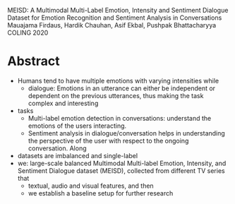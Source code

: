 MEISD: A Multimodal Multi-Label Emotion, Intensity and Sentiment Dialogue
  Dataset for Emotion Recognition and Sentiment Analysis in Conversations
Mauajama Firdaus, Hardik Chauhan, Asif Ekbal, Pushpak Bhattacharyya
COLING 2020

# Abstract

* Humans tend to have multiple emotions with varying intensities while
  * dialogue: Emotions in an utterance can either be independent or dependent
    on the previous utterances, thus making the task complex and interesting
* tasks
  * Multi-label emotion detection in conversations: understand the emotions of
    the users interacting.
  * Sentiment analysis in dialogue/conversation helps in understanding the
    perspective of the user with respect to the ongoing conversation. Along
* datasets are imbalanced and single-label
* we: large-scale balanced Multimodal Multi-label Emotion, Intensity, and
  Sentiment Dialogue dataset (MEISD), collected from different TV series that
  * textual, audio and visual features, and then
  * we establish a baseline setup for further research
